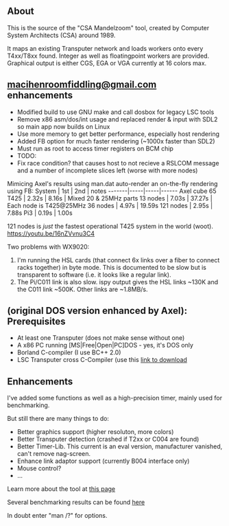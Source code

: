 About
-----
This is the source of the "CSA Mandelzoom" tool, created by Computer System Architects (CSA) around 1989.

It maps an existing Transputer network and loads workers onto every T4xx/T8xx found. Integer as well as floatingpoint workers are provided. Graphical output is either CGS, EGA or VGA currently at 16 colors max.


macihenroomfiddling@gmail.com enhancements
------------------------
* Modified build to use GNU make and call dosbox for legacy LSC tools
* Remove x86 asm/dos/int usage and replaced render & input with SDL2 so main app now builds on Linux
* Use more memory to get better performance, especially host rendering
* Added FB option for much faster rendering (~1000x faster than SDL2)
* Must run as root to access timer registers on BCM chip
* TODO:
* Fix race condition? that causes host to not recieve a RSLCOM message and a number of incomplete slices left (worse with more nodes)

Mimicing Axel's results using man.dat auto-render an on-the-fly rendering using FB:
System | 1st | 2nd | notes
-------|-----|-----|------
Axel cube 65 T425 | 2.32s | 8.16s | Mixed 20 & 25MHz parts
13  nodes | 7.03s | 37.27s | Each node is T425@25MHz
36  nodes | 4.97s | 19.59s
121 nodes | 2.95s | 7.88s
Pi3       | 0.19s | 1.00s

121 nodes is _just_ the fastest operational T425 system in the world (woot). https://youtu.be/16nZVvnu3C4

Two problems with WX9020:
1. I'm running the HSL cards (that connect 6x links over a fiber to connect racks together) in byte mode. This is documented to be slow but is transparent to software (i.e. it looks like a regular link).
2. The Pi/C011 link is also slow. ispy output gives the HSL links ~130K and the C011 link ~500K. Other links are ~1.8MB/s.

(original DOS version enhanced by Axel):
Prerequisites
-------------
* At least one Transputer (does not make sense without one)
* A x86 PC running [MS|Free|Open|PC]DOS - yes, it's DOS only
* Borland C-compiler (I use BC++ 2.0)
* LSC Transputer cross C-Compiler (use this [link to download](http://www.classiccmp.org/transputer/software/languages/ansic/lsc/lsc-V89.1.tar.gz)

Enhancements
------------
I've added some functions as well as a high-precision timer, mainly used for benchmarking.

But still there are many things to do:
* Better graphics support (higher resoluton, more colors)
* Better Transputer detection (crashed if T2xx or C004 are found)
* Better Timer-Lib. This current is an eval version, manufacturer vanished, can't remove nag-screen.
* Enhance link adaptor support (currently B004 interface only)
* Mouse control?
* ...

Learn more about the tool at [this page](http://www.geekdot.com/basic-transputer-tools)

Several benchmarking results can be found [here](http://www.geekdot.com/lies-damn-lies-and-benchmarks)

In doubt enter "man /?" for options. 



